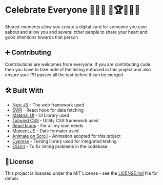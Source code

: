 # Celebrate Everyone 🎉🎊🥳 🥇🏆🥂🍾🍻

Shared-moments allow you create a digital card for someone you care aabout and allow you and several other people to share your heart and good intentions towards that person

## ➕ Contributing

Contributions are welcomes from everyone. If you are contributing code then you have to take note of the linting enforced in this project and also ensure your PR passes all the test before it can be merged

## 🛠 Built With

- [Next JS](http://www.dropwizard.io/1.0.2/docs/) - The web framework used
- [SWR](https://swr.vercel.app/) - React hook for data fetching
- [Material UI](https://mui.com/) - UI Library used
- [Tailwind CSS](https://tailwindcss.com/) - Utility CSS framework used
- [React Icons](https://react-icons.github.io/react-icons/) - For all my icon needs
- [Moment JS](https://momentjs.com/) - Date formater used
- [Animate on Scroll](https://michalsnik.github.io/aos/) - Animation adopted for this project
- [Cypress](https://www.cypress.io/) - Testing library used for integrated testing
- [ESLint](https://eslint.org/) - To fix linting problems in the codebase

## 📑License

This project is licensed under the MIT License - see the [LICENSE.md](https://github.com/Ripple-Effect-Community/shared-moments/blob/main/LICENSE) file for details

